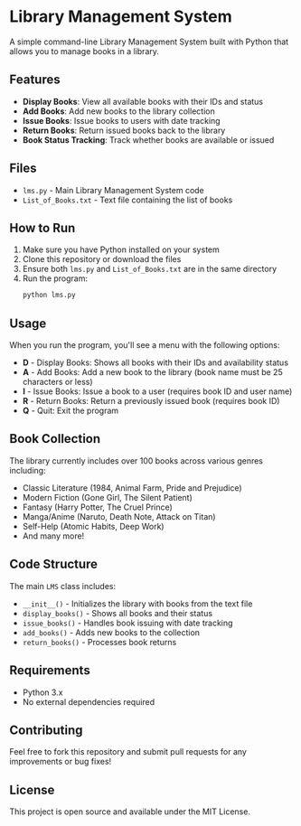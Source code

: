 # Library Management System

A simple command-line Library Management System built with Python that allows you to manage books in a library.

## Features

- **Display Books**: View all available books with their IDs and status
- **Add Books**: Add new books to the library collection
- **Issue Books**: Issue books to users with date tracking
- **Return Books**: Return issued books back to the library
- **Book Status Tracking**: Track whether books are available or issued

## Files

- `lms.py` - Main Library Management System code
- `List_of_Books.txt` - Text file containing the list of books

## How to Run

1. Make sure you have Python installed on your system
2. Clone this repository or download the files
3. Ensure both `lms.py` and `List_of_Books.txt` are in the same directory
4. Run the program:
   ```bash
   python lms.py
   ```

## Usage

When you run the program, you'll see a menu with the following options:

- **D** - Display Books: Shows all books with their IDs and availability status
- **A** - Add Books: Add a new book to the library (book name must be 25 characters or less)
- **I** - Issue Books: Issue a book to a user (requires book ID and user name)
- **R** - Return Books: Return a previously issued book (requires book ID)
- **Q** - Quit: Exit the program

## Book Collection

The library currently includes over 100 books across various genres including:
- Classic Literature (1984, Animal Farm, Pride and Prejudice)
- Modern Fiction (Gone Girl, The Silent Patient)
- Fantasy (Harry Potter, The Cruel Prince)
- Manga/Anime (Naruto, Death Note, Attack on Titan)
- Self-Help (Atomic Habits, Deep Work)
- And many more!

## Code Structure

The main `LMS` class includes:
- `__init__()` - Initializes the library with books from the text file
- `display_books()` - Shows all books and their status
- `issue_books()` - Handles book issuing with date tracking
- `add_books()` - Adds new books to the collection
- `return_books()` - Processes book returns

## Requirements

- Python 3.x
- No external dependencies required

## Contributing

Feel free to fork this repository and submit pull requests for any improvements or bug fixes!

## License

This project is open source and available under the MIT License.
